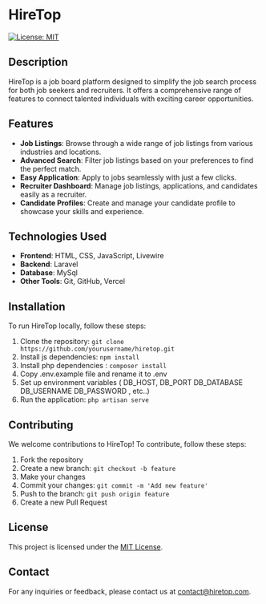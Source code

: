 # HireTop

[![License: MIT](https://img.shields.io/badge/License-MIT-yellow.svg)](https://opensource.org/licenses/MIT)

## Description
HireTop is a job board platform designed to simplify the job search process for both job seekers and recruiters. It offers a comprehensive range of features to connect talented individuals with exciting career opportunities.

## Features

- **Job Listings**: Browse through a wide range of job listings from various industries and locations.
- **Advanced Search**: Filter job listings based on your preferences to find the perfect match.
- **Easy Application**: Apply to jobs seamlessly with just a few clicks.
- **Recruiter Dashboard**: Manage job listings, applications, and candidates easily as a recruiter.
- **Candidate Profiles**: Create and manage your candidate profile to showcase your skills and experience.

## Technologies Used

- **Frontend**: HTML, CSS, JavaScript, Livewire
- **Backend**: Laravel
- **Database**: MySql
- **Other Tools**: Git, GitHub, Vercel

## Installation
To run HireTop locally, follow these steps:

1. Clone the repository: `git clone https://github.com/yourusername/hiretop.git`
2. Install js dependencies: `npm install`
3. Install php dependencies : `composer install`
4. Copy .env.example file and rename it to .env
3. Set up environment variables ( DB_HOST, DB_PORT DB_DATABASE DB_USERNAME DB_PASSWORD , etc..)
4. Run the application: `php artisan serve`

## Contributing
We welcome contributions to HireTop! To contribute, follow these steps:

1. Fork the repository
2. Create a new branch: `git checkout -b feature`
3. Make your changes
4. Commit your changes: `git commit -m 'Add new feature'`
5. Push to the branch: `git push origin feature`
6. Create a new Pull Request

## License
This project is licensed under the [MIT License](LICENSE).

## Contact
For any inquiries or feedback, please contact us at [contact@hiretop.com](mailto:aedenrosario@gmail.com).
